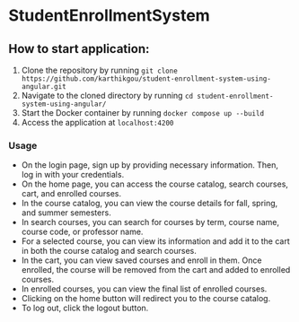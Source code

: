 # StudentEnrollmentSystem

## How to start application:

1. Clone the repository by running `git clone https://github.com/karthikgou/student-enrollment-system-using-angular.git`
2. Navigate to the cloned directory by running `cd student-enrollment-system-using-angular/`
3. Start the Docker container by running `docker compose up --build`
4. Access the application at `localhost:4200`

### Usage

- On the login page, sign up by providing necessary information. Then, log in with your credentials.
- On the home page, you can access the course catalog, search courses, cart, and enrolled courses.
- In the course catalog, you can view the course details for fall, spring, and summer semesters.
- In search courses, you can search for courses by term, course name, course code, or professor name.
- For a selected course, you can view its information and add it to the cart in both the course catalog and search courses.
- In the cart, you can view saved courses and enroll in them. Once enrolled, the course will be removed from the cart and added to enrolled courses.
- In enrolled courses, you can view the final list of enrolled courses.
- Clicking on the home button will redirect you to the course catalog.
- To log out, click the logout button.